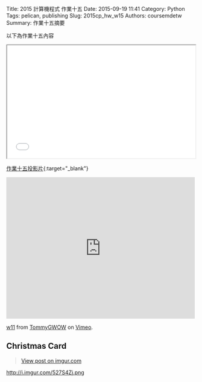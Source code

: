 Title: 2015 計算機程式 作業十五
Date: 2015-09-19 11:41
Category: Python
Tags: pelican, publishing
Slug: 2015cp_hw_w15
Authors: coursemdetw
Summary: 作業十五摘要

以下為作業十五內容

<iframe src="40423128_cp_w15_p.html" width="500" height="300"></iframe>

[作業十五投影片](40423128_cp_w15_p.html){:target="_blank"}


<iframe src="https://player.vimeo.com/video/147736206" width="500" height="375" frameborder="0" webkitallowfullscreen mozallowfullscreen allowfullscreen></iframe> <p><a href="https://vimeo.com/147736206">w11</a> from <a href="https://vimeo.com/user45109608">TommyGWOW</a> on <a href="https://vimeo.com">Vimeo</a>.</p>


Christmas Card
------------------------------------------------


<blockquote class="imgur-embed-pub" lang="en" data-id="527S4Zj"><a href="//imgur.com/527S4Zj">View post on imgur.com</a></blockquote><script async src="//s.imgur.com/min/embed.js" charset="utf-8"></script>

http://i.imgur.com/527S4Zj.png